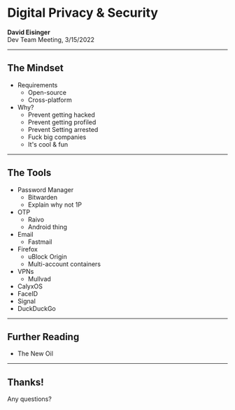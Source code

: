 # Digital Privacy & Security

**David Eisinger**  
Dev Team Meeting, 3/15/2022

---

## The Mindset

* Requirements
  * Open-source
  * Cross-platform
* Why?
  * Prevent getting hacked
  * Prevent getting profiled
  * Prevent Setting arrested
  * Fuck big companies
  * It's cool & fun

---

## The Tools

* Password Manager
  * Bitwarden
  * Explain why not 1P
* OTP
  * Raivo
  * Android thing
* Email
  * Fastmail
* Firefox
  * uBlock Origin
  * Multi-account containers
* VPNs
  * Mullvad
* CalyxOS
* FaceID
* Signal
* DuckDuckGo

---

## Further Reading

* The New Oil

---

## Thanks!

Any questions?
